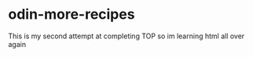 # odin-more-recipes
This is my second attempt at completing TOP so im learning html all over again 

